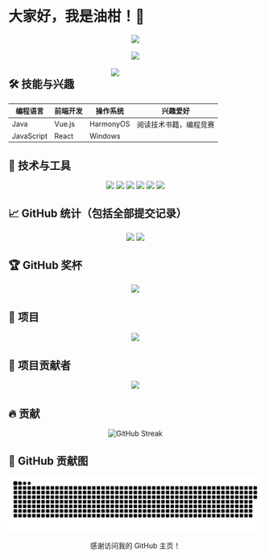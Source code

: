 # 大家好，我是油柑！👋

<p align="center">
  <img src="https://media.giphy.com/media/ZVik7pBtu9dNS/giphy.gif" width="800">
</p>

<p align="center">
  <img src="https://readme-typing-svg.herokuapp.com?font=Fira+Code&color=00FF00&size=30&center=true&vCenter=true&width=1000&height=100&lines=欢迎来到我的GitHub主页!;我是一名充满激情的开发者.;我热爱编程和阅读。">
</p>

<img align="right" width="300" src="https://media.giphy.com/media/qgQUggAC3Pfv687qPC/giphy.gif">

## 🛠️ 技能与兴趣

| 编程语言   | 前端开发 | 操作系统  | 兴趣爱好             |
| ---------- | -------- | --------- | -------------------- |
| Java       | Vue.js   | HarmonyOS | 阅读技术书籍，编程竞赛 |
| JavaScript | React    | Windows   |                      |

## 🔧 技术与工具

<p align="center">
  <img src="https://img.shields.io/badge/Java-007396?style=for-the-badge&logo=java&logoColor=white" />
  <img src="https://img.shields.io/badge/Vue.js-4FC08D?style=for-the-badge&logo=vue.js&logoColor=white" />
  <img src="https://img.shields.io/badge/React-61DAFB?style=for-the-badge&logo=react&logoColor=white" />
  <img src="https://img.shields.io/badge/HarmonyOS-FF0000?style=for-the-badge&logo=harmonyos&logoColor=white" />
  <img src="https://img.shields.io/badge/HTML5-E34F26?style=for-the-badge&logo=html5&logoColor=white" />
  <img src="https://img.shields.io/badge/GitHub-181717?style=for-the-badge&logo=github&logoColor=white" />
</p>

## 📈 GitHub 统计（包括全部提交记录）

<p align="center">
  <img height="180px" src="https://github-readme-stats.vercel.app/api?username=Yougan001&show_icons=true&theme=radical&count_private=true&include_all_commits=true" />
  <img height="180px" src="https://github-readme-stats.vercel.app/api/top-langs/?username=Yougan001&layout=compact&theme=radical&langs_count=8" />
</p>


## 🏆 GitHub 奖杯

<p align="center">
  <img src="https://github-profile-trophy.vercel.app/?username=Yougan001&theme=onedark" />
</p>

## 🚀 项目

<p align="center">
  <a href="https://github.com/Yougan001/scholl-brand">
    <img src="https://github-readme-stats.vercel.app/api/pin/?username=Yougan001&repo=scholl-brand&theme=radical" />
  </a>
</p>

## 🌟 项目贡献者

<p align="center">
  <img src="https://contributors-img.web.app/image?repo=Yougan001/scholl-brand" />
</p>

## 🔥 贡献

<p align="center">
  <img src="https://github-readme-streak-stats.herokuapp.com/?user=Yougan001&theme=radical" alt="GitHub Streak" />
</p>

## 🐍 GitHub 贡献图

<p align="center">
  <img src="https://raw.githubusercontent.com/Yougan001/Yougan001/output/github-contribution-grid-snake.svg" />
</p>


<p align="center">感谢访问我的 GitHub 主页！</p>
